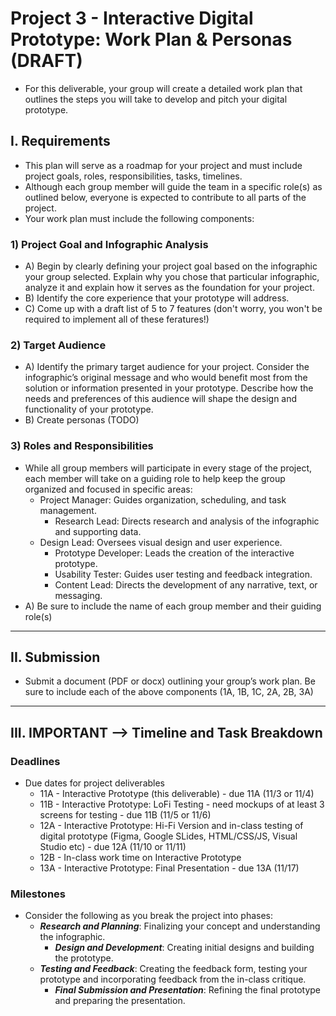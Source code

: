 # Project 3 - Interactive Digital Prototype: Work Plan & Personas (DRAFT)

- For this deliverable, your group will create a detailed work plan that outlines the steps you will take to develop and pitch your digital prototype.

## I. Requirements
- This plan will serve as a roadmap for your project and must include project goals, roles, responsibilities, tasks, timelines. 
- Although each group member will guide the team in a specific role(s) as outlined below, everyone is expected to contribute to all parts of the project.
- Your work plan must include the following components:

### 1) Project Goal and Infographic Analysis
- A) Begin by clearly defining your project goal based on the infographic your group selected. Explain why you chose that particular infographic, analyze it and explain how it serves as the foundation for your project.
- B) Identify the core experience that your prototype will address.
- C) Come up with a draft list of 5 to 7 features (don't worry, you won't be required to implement all of these feratures!)

### 2) Target Audience
- A) Identify the primary target audience for your project. Consider the infographic’s original message and who would benefit most from the solution or information presented in your prototype. Describe how the needs and preferences of this audience will shape the design and functionality of your prototype.
- B) Create personas (TODO)

### 3) Roles and Responsibilities
- While all group members will participate in every stage of the project, each member will take on a guiding role to help keep the group organized and focused in specific areas:
  - Project Manager: Guides organization, scheduling, and task management.
	- Research Lead: Directs research and analysis of the infographic and supporting data.
  - Design Lead: Oversees visual design and user experience.
	- Prototype Developer: Leads the creation of the interactive prototype.
	- Usability Tester: Guides user testing and feedback integration.
	- Content Lead: Directs the development of any narrative, text, or messaging.
- A) Be sure to include the name of each group member and their guiding role(s)

---

## II. Submission
- Submit a document (PDF or docx) outlining your group’s work plan. Be sure to include each of the above components (1A, 1B, 1C, 2A, 2B, 3A)

---

## III. IMPORTANT --> Timeline and Task Breakdown

### Deadlines
- Due dates for project deliverables
  - 11A - Interactive Prototype (this deliverable) - due 11A (11/3 or 11/4)
  - 11B - Interactive Prototype: LoFi Testing - need mockups of at least 3 screens for testing - due 11B (11/5 or 11/6)
  - 12A - Interactive Prototype:  Hi-Fi Version and in-class testing of digital prototype (Figma, Google SLides, HTML/CSS/JS, Visual Studio etc)  - due 12A (11/10 or 11/11)
  - 12B - In-class work time on Interactive Prototype
  - 13A - Interactive Prototype: Final Presentation - due 13A (11/17)
 
### Milestones
- Consider the following as you break the project into phases:
  - ***Research and Planning***: Finalizing your concept and understanding the infographic.
	- ***Design and Development***: Creating initial designs and building the prototype.
  - ***Testing and Feedback***: Creating the feedback form, testing your prototype and incorporating feedback from the in-class critique.
	- ***Final Submission and Presentation***: Refining the final prototype and preparing the presentation.


